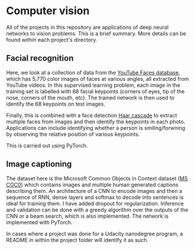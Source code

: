 # Computer vision

All of the projects in this repository are applications of deep neural
networks to vision problems.  This is a brief summary.  More details
can be found within each project's directory.

## Facial recognition

Here, we look at a collection of data from the [YouTube Faces
database](https://www.cs.tau.ac.il/~wolf/ytfaces/), which has 5,770
color images of faces at various angles, all extracted from YouTube
videos.  In this supervised learning problem, each image in the
training set is labelled with 68 facial keypoints (corners of eyes,
tip of the nose, corners of the mouth, etc).  The trained network is
then used to identify the 68 keypoints on test images.

Finally, this is combined with a face detection [Haar
cascade](https://docs.opencv.org/3.3.0/d7/d8b/tutorial_py_face_detection.html)
to extract multiple faces from images and then identify the keypoints
in each photo.  Applications can include identifying whether a person
is smiling/forwning by observing the relative position of various
keypoints.

This is carried out using PyTorch.

## Image captioning

The dataset here is the Microsoft Common Objects in Context dataset
([MS COC0](http://cocodataset.org/#home)) which contains images and
multiple human generated captions describing them.  An architecture of
a CNN to encode images and then a sequence of RNN, dense layers and
softmax to decode into sentences is ideal for training them.  I have
added dropout for regularization.  Inference and validation can be
done with a greedy algorithm over the outputs of the CNN or a beam
search, which is also implemented.  The network is implemented with
PyTorch.

In cases where a project was done for a Udacity nanodegree program, a
README in within the project folder will identify it as such.